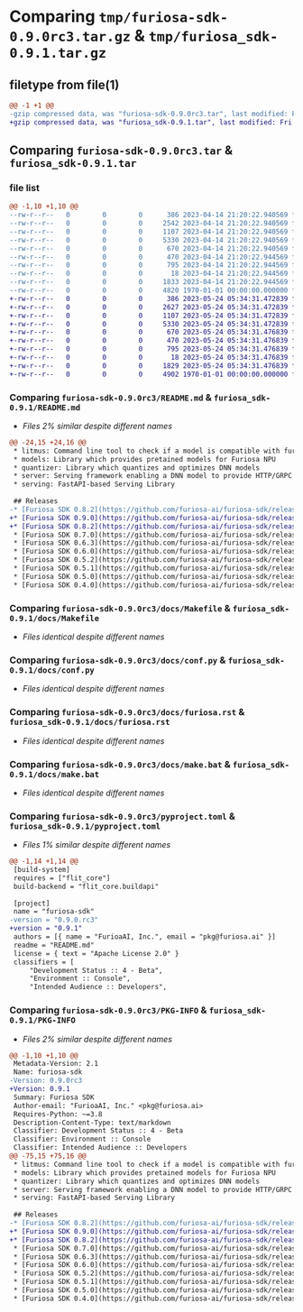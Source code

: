 # Comparing `tmp/furiosa-sdk-0.9.0rc3.tar.gz` & `tmp/furiosa_sdk-0.9.1.tar.gz`

## filetype from file(1)

```diff
@@ -1 +1 @@
-gzip compressed data, was "furiosa-sdk-0.9.0rc3.tar", last modified: Fri Apr 14 21:26:11 2023, max compression
+gzip compressed data, was "furiosa_sdk-0.9.1.tar", last modified: Fri Jan  1 00:00:00 2016, max compression
```

## Comparing `furiosa-sdk-0.9.0rc3.tar` & `furiosa_sdk-0.9.1.tar`

### file list

```diff
@@ -1,10 +1,10 @@
--rw-r--r--   0        0        0      386 2023-04-14 21:20:22.940569 furiosa-sdk-0.9.0rc3/Makefile
--rw-r--r--   0        0        0     2542 2023-04-14 21:20:22.940569 furiosa-sdk-0.9.0rc3/README.md
--rw-r--r--   0        0        0     1107 2023-04-14 21:20:22.940569 furiosa-sdk-0.9.0rc3/docs/Makefile
--rw-r--r--   0        0        0     5330 2023-04-14 21:20:22.940569 furiosa-sdk-0.9.0rc3/docs/conf.py
--rw-r--r--   0        0        0      670 2023-04-14 21:20:22.940569 furiosa-sdk-0.9.0rc3/docs/furiosa.rst
--rw-r--r--   0        0        0      470 2023-04-14 21:20:22.944569 furiosa-sdk-0.9.0rc3/docs/index.rst
--rw-r--r--   0        0        0      795 2023-04-14 21:20:22.944569 furiosa-sdk-0.9.0rc3/docs/make.bat
--rw-r--r--   0        0        0       18 2023-04-14 21:20:22.944569 furiosa-sdk-0.9.0rc3/furiosa/sdk/__init__.py
--rw-r--r--   0        0        0     1833 2023-04-14 21:20:22.944569 furiosa-sdk-0.9.0rc3/pyproject.toml
--rw-r--r--   0        0        0     4820 1970-01-01 00:00:00.000000 furiosa-sdk-0.9.0rc3/PKG-INFO
+-rw-r--r--   0        0        0      386 2023-05-24 05:34:31.472839 furiosa_sdk-0.9.1/Makefile
+-rw-r--r--   0        0        0     2627 2023-05-24 05:34:31.472839 furiosa_sdk-0.9.1/README.md
+-rw-r--r--   0        0        0     1107 2023-05-24 05:34:31.472839 furiosa_sdk-0.9.1/docs/Makefile
+-rw-r--r--   0        0        0     5330 2023-05-24 05:34:31.472839 furiosa_sdk-0.9.1/docs/conf.py
+-rw-r--r--   0        0        0      670 2023-05-24 05:34:31.476839 furiosa_sdk-0.9.1/docs/furiosa.rst
+-rw-r--r--   0        0        0      470 2023-05-24 05:34:31.476839 furiosa_sdk-0.9.1/docs/index.rst
+-rw-r--r--   0        0        0      795 2023-05-24 05:34:31.476839 furiosa_sdk-0.9.1/docs/make.bat
+-rw-r--r--   0        0        0       18 2023-05-24 05:34:31.476839 furiosa_sdk-0.9.1/furiosa/sdk/__init__.py
+-rw-r--r--   0        0        0     1829 2023-05-24 05:34:31.476839 furiosa_sdk-0.9.1/pyproject.toml
+-rw-r--r--   0        0        0     4902 1970-01-01 00:00:00.000000 furiosa_sdk-0.9.1/PKG-INFO
```

### Comparing `furiosa-sdk-0.9.0rc3/README.md` & `furiosa_sdk-0.9.1/README.md`

 * *Files 2% similar despite different names*

```diff
@@ -24,15 +24,16 @@
 * litmus: Command line tool to check if a model is compatible with furiosa-sdk
 * models: Library which provides pretained models for Furiosa NPU
 * quantizer: Library which quantizes and optimizes DNN models
 * server: Serving framework enabling a DNN model to provide HTTP/GRPC endpoints
 * serving: FastAPI-based Serving Library
 
 ## Releases
-* [Furiosa SDK 0.8.2](https://github.com/furiosa-ai/furiosa-sdk/releases/tag/0.8.2) (Latest)
+* [Furiosa SDK 0.9.0](https://github.com/furiosa-ai/furiosa-sdk/releases/tag/v0.9.0) (Latest)
+* [Furiosa SDK 0.8.2](https://github.com/furiosa-ai/furiosa-sdk/releases/tag/0.8.2)
 * [Furiosa SDK 0.7.0](https://github.com/furiosa-ai/furiosa-sdk/releases/tag/v0.7.0)
 * [Furiosa SDK 0.6.3](https://github.com/furiosa-ai/furiosa-sdk/releases/tag/v0.6.3)
 * [Furiosa SDK 0.6.0](https://github.com/furiosa-ai/furiosa-sdk/releases/tag/v0.6.0)
 * [Furiosa SDK 0.5.2](https://github.com/furiosa-ai/furiosa-sdk/releases/tag/v0.5.2)
 * [Furiosa SDK 0.5.1](https://github.com/furiosa-ai/furiosa-sdk/releases/tag/v0.5.1)
 * [Furiosa SDK 0.5.0](https://github.com/furiosa-ai/furiosa-sdk/releases/tag/v0.5.0)
 * [Furiosa SDK 0.4.0](https://github.com/furiosa-ai/furiosa-sdk/releases/tag/v0.4.0)
```

### Comparing `furiosa-sdk-0.9.0rc3/docs/Makefile` & `furiosa_sdk-0.9.1/docs/Makefile`

 * *Files identical despite different names*

### Comparing `furiosa-sdk-0.9.0rc3/docs/conf.py` & `furiosa_sdk-0.9.1/docs/conf.py`

 * *Files identical despite different names*

### Comparing `furiosa-sdk-0.9.0rc3/docs/furiosa.rst` & `furiosa_sdk-0.9.1/docs/furiosa.rst`

 * *Files identical despite different names*

### Comparing `furiosa-sdk-0.9.0rc3/docs/make.bat` & `furiosa_sdk-0.9.1/docs/make.bat`

 * *Files identical despite different names*

### Comparing `furiosa-sdk-0.9.0rc3/pyproject.toml` & `furiosa_sdk-0.9.1/pyproject.toml`

 * *Files 1% similar despite different names*

```diff
@@ -1,14 +1,14 @@
 [build-system]
 requires = ["flit_core"]
 build-backend = "flit_core.buildapi"
 
 [project]
 name = "furiosa-sdk"
-version = "0.9.0.rc3"
+version = "0.9.1"
 authors = [{ name = "FurioaAI, Inc.", email = "pkg@furiosa.ai" }]
 readme = "README.md"
 license = { text = "Apache License 2.0" }
 classifiers = [
     "Development Status :: 4 - Beta",
     "Environment :: Console",
     "Intended Audience :: Developers",
```

### Comparing `furiosa-sdk-0.9.0rc3/PKG-INFO` & `furiosa_sdk-0.9.1/PKG-INFO`

 * *Files 2% similar despite different names*

```diff
@@ -1,10 +1,10 @@
 Metadata-Version: 2.1
 Name: furiosa-sdk
-Version: 0.9.0rc3
+Version: 0.9.1
 Summary: Furiosa SDK
 Author-email: "FurioaAI, Inc." <pkg@furiosa.ai>
 Requires-Python: ~=3.8
 Description-Content-Type: text/markdown
 Classifier: Development Status :: 4 - Beta
 Classifier: Environment :: Console
 Classifier: Intended Audience :: Developers
@@ -75,15 +75,16 @@
 * litmus: Command line tool to check if a model is compatible with furiosa-sdk
 * models: Library which provides pretained models for Furiosa NPU
 * quantizer: Library which quantizes and optimizes DNN models
 * server: Serving framework enabling a DNN model to provide HTTP/GRPC endpoints
 * serving: FastAPI-based Serving Library
 
 ## Releases
-* [Furiosa SDK 0.8.2](https://github.com/furiosa-ai/furiosa-sdk/releases/tag/0.8.2) (Latest)
+* [Furiosa SDK 0.9.0](https://github.com/furiosa-ai/furiosa-sdk/releases/tag/v0.9.0) (Latest)
+* [Furiosa SDK 0.8.2](https://github.com/furiosa-ai/furiosa-sdk/releases/tag/0.8.2)
 * [Furiosa SDK 0.7.0](https://github.com/furiosa-ai/furiosa-sdk/releases/tag/v0.7.0)
 * [Furiosa SDK 0.6.3](https://github.com/furiosa-ai/furiosa-sdk/releases/tag/v0.6.3)
 * [Furiosa SDK 0.6.0](https://github.com/furiosa-ai/furiosa-sdk/releases/tag/v0.6.0)
 * [Furiosa SDK 0.5.2](https://github.com/furiosa-ai/furiosa-sdk/releases/tag/v0.5.2)
 * [Furiosa SDK 0.5.1](https://github.com/furiosa-ai/furiosa-sdk/releases/tag/v0.5.1)
 * [Furiosa SDK 0.5.0](https://github.com/furiosa-ai/furiosa-sdk/releases/tag/v0.5.0)
 * [Furiosa SDK 0.4.0](https://github.com/furiosa-ai/furiosa-sdk/releases/tag/v0.4.0)
```

